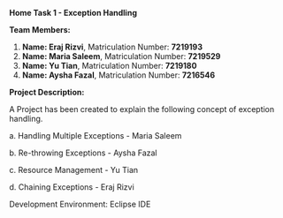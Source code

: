 **Home Task 1 - Exception Handling**

**Team Members:**
  1. **Name: Eraj Rizvi**, 
     Matriculation Number: **7219193**
  3. **Name: Maria Saleem**, 
     Matriculation Number: **7219529**
  5. **Name: Yu Tian**, 
     Matriculation Number: **7219180**
  7. **Name: Aysha Fazal**, 
     Matriculation Number: **7216546**
     
**Project Description:** 

A Project has been created to explain the following concept of exception handling.

a. Handling Multiple Exceptions - Maria Saleem

b. Re-throwing Exceptions - Aysha Fazal

c. Resource Management - Yu Tian

d. Chaining Exceptions - Eraj Rizvi

Development Environment: Eclipse IDE
